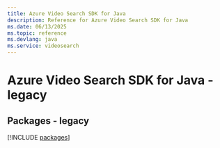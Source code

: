```yaml
---
title: Azure Video Search SDK for Java
description: Reference for Azure Video Search SDK for Java
ms.date: 06/13/2025
ms.topic: reference
ms.devlang: java
ms.service: videosearch
---
```

# Azure Video Search SDK for Java - legacy
## Packages - legacy
[!INCLUDE [packages](video-search-index.md)]